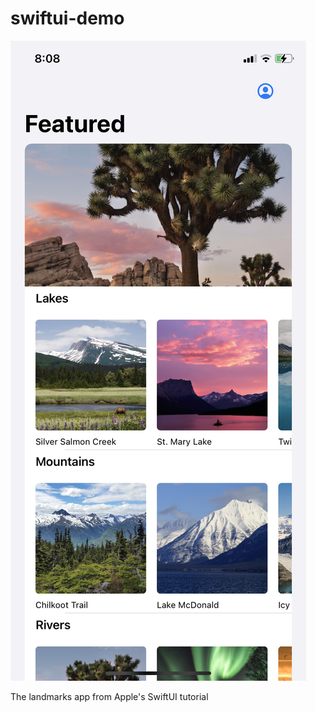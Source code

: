 # swiftui-demo

![Screenshot of the SwiftUI demo app](screenshot.png)

The landmarks app from Apple's SwiftUI tutorial
